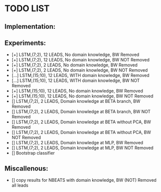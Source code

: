 # TODO LIST

## Implementation:



## Experiments:
- [+] LSTM,(7;2),  12 LEADS, No domain knowledge, BW Removed 
- [+] LSTM,(7;2),  12 LEADS, No domain knowledge, BW NOT Removed 
- [+] LSTM,(7;2),  2 LEADS, No domain knowledge, BW Removed 
- [+] LSTM,(7;2),  2 LEADS, No domain knowledge, BW NOT Removed 
- [...] LSTM,(15;10),  12 LEADS, WITH domain knowledge, BW Removed 
- [...] LSTM,(15;10),  12 LEADS, WITH domain knowledge, BW NOT Removed 
- [+] LSTM,(15;10),  12 LEADS, No domain knowledge, BW Removed 
- [+] LSTM,(15;10),  12 LEADS, No domain knowledge, BW NOT Removed 
- [] LSTM,(7;2),  2 LEADS, Domain knowledge at BETA branch, BW Removed
- [] LSTM,(7;2),  2 LEADS, Domain knowledge at BETA branch, BW NOT Removed
- [] LSTM,(7;2),  2 LEADS, Domain knowledge at BETA without PCA, BW Removed 
- [] LSTM,(7;2),  2 LEADS, Domain knowledge at BETA without PCA, BW NOT Removed 
- [] LSTM,(7;2),  2 LEADS, Domain knowledge at MLP, BW Removed 
- [] LSTM,(7;2),  2 LEADS, Domain knowledge at MLP, BW NOT Removed 
- [] Bootstrap classifier

## Miscallenous:
- [] copy results for NBEATS with domain knowledge, BW (NOT) Removed all leads

